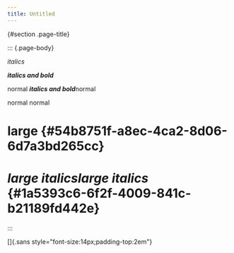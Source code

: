 ```yaml
---
title: Untitled
---
```


 {#section .page-title}

::: {.page-body}

*italics*

***italics and bold***

normal ***italics and bold***normal

normal normal

large {#54b8751f-a8ec-4ca2-8d06-6d7a3bd265cc}
=====

***large italicslarge italics*** {#1a5393c6-6f2f-4009-841c-b21189fd442e}
================================
:::

[]{.sans style="font-size:14px;padding-top:2em"}
